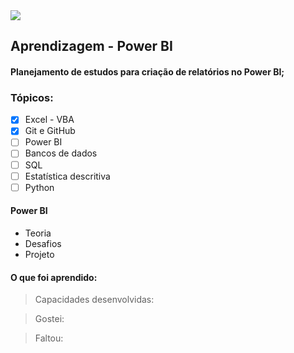 <img src="https://img.shields.io/static/v1?label=Rotina&message=Estudos&color=purple&style=for-the-badge"/>

## Aprendizagem - Power BI
#### Planejamento de estudos para criação de relatórios no Power BI;

### Tópicos:
- [X] Excel - VBA
- [X] Git e GitHub
- [ ] Power BI
- [ ] Bancos de dados
- [ ] SQL
- [ ] Estatística descritiva
- [ ] Python

#### Power BI
- Teoria
- Desafios
- Projeto 

#### O que foi aprendido: 
> Capacidades desenvolvidas:

> Gostei:

> Faltou:


